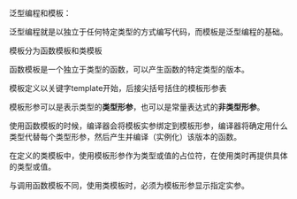 泛型编程和模板：

泛型编程就是以独立于任何特定类型的方式编写代码，而模板是泛型编程的基础。



模板分为函数模板和类模板

函数模板是一个独立于类型的函数，可以产生函数的特定类型的版本。

模板定义以关键字template开始，后接尖括号括住的模板形参表

模板形参可以是表示类型的**类型形参**，也可以是常量表达式的**非类型形参**。



使用函数模板的时候，编译器会将模板实参绑定到模板形参，编译器将确定用什么类型代替每个类型形参，然后产生并编译（实例化）该版本的函数。



在定义的类模板中，使用模板形参作为类型或值的占位符，在使用类时再提供具体的类型或值。

与调用函数模板不同，使用类模板时，必须为模板形参显示指定实参。